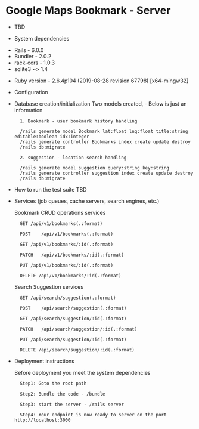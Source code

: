 # Google Maps Bookmark - Server 

- TBD
 
* System dependencies
- Rails - 6.0.0
- Bundler - 2.0.2
- rack-cors - 1.0.3
- sqlite3 ~> 1.4
* Ruby version - 2.6.4p104 (2019-08-28 revision 67798) [x64-mingw32]

* Configuration


* Database creation/initialization
		Two models created, - Below is just an information
		
		1. Bookmark - user bookmark history handling
		
		/rails generate model Bookmark lat:float lng:float title:string editable:boolean idx:integer
		/rails generate controller Bookmarks index create update destroy
		/rails db:migrate
		
		2. suggestion - location search handling
		
        /rails generate model suggestion query:string key:string 
		/rails generate controller suggestion index create update destroy
		/rails db:migrate

* How to run the test suite
		TBD

* Services (job queues, cache servers, search engines, etc.)

	 Bookmark CRUD operations services
		
		GET	/api/v1/bookmarks(.:format)  
 
		POST	/api/v1/bookmarks(.:format)  	

		GET	/api/v1/bookmarks/:id(.:format) 

		PATCH	/api/v1/bookmarks/:id(.:format)	

		PUT	/api/v1/bookmarks/:id(.:format)	

		DELETE /api/v1/bookmarks/:id(.:format)	

	 Search Suggestion services
		
		GET	/api/search/suggestion(.:format)	

		POST	/api/search/suggestion(.:format)	

		GET	/api/search/suggestion/:id(.:format)	

		PATCH	/api/search/suggestion/:id(.:format)	

		PUT	/api/search/suggestion/:id(.:format)	

		DELETE /api/search/suggestion/:id(.:format)	

* Deployment instructions

  Before deployment you meet the system dependencies

		Step1: Goto the root path

		Step2: Bundle the code - /bundle 

		Step3: start the server - /rails server

		Step4: Your endpoint is now ready to server on the port http://localhost:3000
